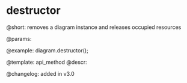 destructor
=============

@short:
	removes a diagram instance and releases occupied resources

@params:

@example:
diagram.destructor();

@template:	api_method
@descr:

@changelog: added in v3.0

